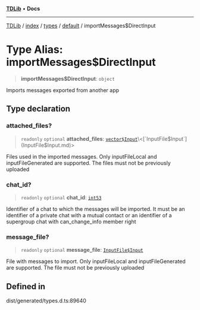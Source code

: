 [**TDLib**](../../../../../../README.md) • **Docs**

***

[TDLib](../../../../../../modules.md) / [index](../../../../../README.md) / [types](../../../README.md) / [default](../README.md) / importMessages$DirectInput

# Type Alias: importMessages$DirectInput

> **importMessages$DirectInput**: `object`

Imports messages exported from another app

## Type declaration

### attached\_files?

> `readonly` `optional` **attached\_files**: [`vector$Input`](vector$Input.md)\<[`InputFile$Input`](InputFile$Input.md)\>

Files used in the imported messages. Only inputFileLocal and inputFileGenerated are supported. The files must not be previously uploaded

### chat\_id?

> `readonly` `optional` **chat\_id**: [`int53`](int53-1.md)

Identifier of a chat to which the messages will be imported. It must be an identifier of a private chat with a mutual contact or an identifier of a supergroup chat with can_change_info member right

### message\_file?

> `readonly` `optional` **message\_file**: [`InputFile$Input`](InputFile$Input.md)

File with messages to import. Only inputFileLocal and inputFileGenerated are supported. The file must not be previously uploaded

## Defined in

dist/generated/types.d.ts:89640
